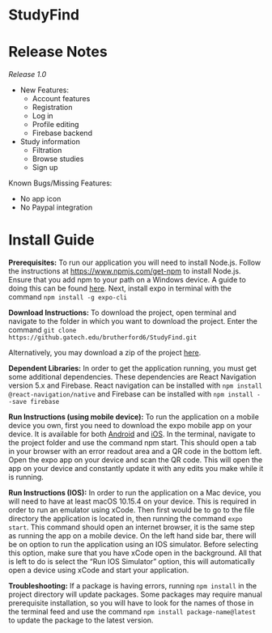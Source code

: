 # StudyFind
# Release Notes
*Release 1.0*
* New Features:
  * Account features
  * Registration
  * Log in
  * Profile editing
  * Firebase backend
* Study information
  * Filtration
  * Browse studies
  * Sign up

Known Bugs/Missing Features:
* No app icon
* No Paypal integration
	
# Install Guide
**Prerequisites:**
To run our application you will need to install Node.js. Follow the instructions at https://www.npmjs.com/get-npm to install Node.js. Ensure that you add npm to your path on a Windows device. A guide to doing this can be found [here](https://stackoverflow.com/questions/27864040/fixing-npm-path-in-windows-8-and-10).
Next, install expo in terminal with the command `npm install -g expo-cli`

**Download Instructions:**
To download the project, open terminal and navigate to the folder in which you want to download the project. Enter the command 
`git clone https://github.gatech.edu/brutherford6/StudyFind.git`

Alternatively, you may download a zip of the project [here](https://github.gatech.edu/brutherford6/StudyFind/archive/master.zip).

**Dependent Libraries:**
In order to get the application running, you must get some additional dependencies. These dependencies are React Navigation version 5.x and Firebase. React navigation can be installed with `npm install @react-navigation/native`  and Firebase can be installed with 
`npm install --save firebase`


**Run Instructions (using mobile device):**
To run the application on a mobile device you own, first you need to download the expo mobile app on your device. It is available for both [Android](https://play.google.com/store/apps/details?id=host.exp.exponent) and [iOS](https://search.itunes.apple.com/WebObjects/MZContentLink.woa/wa/link?path=apps%2fexponent). In the terminal, navigate to the project folder and use the command npm start. This should open a tab in your browser with an error readout area and a QR code in the bottom left. Open the expo app on your device and scan the QR code. This will open the app on your device and constantly update it with any edits you make while it is running.

**Run Instructions (IOS):**
In order to run the application on a Mac device, you will need to have at least macOS 10.15.4 on your device. This is required in order to run an emulator using xCode. Then first would be to go to the file directory the application is located in, then running the command `expo start`. This command should open an internet browser, it is the same step as running the app on a mobile device. On the left hand side bar, there will be on option to run the application using an IOS simulator. Before selecting this option, make sure that you have xCode open in the background. All that is left to do is select the “Run IOS Simulator” option, this will automatically open a device using xCode and start your application.

**Troubleshooting:**
If a package is having errors, running `npm install` in the project directory will update packages. Some packages may require manual prerequisite installation, so you will have to look for the names of those in the terminal feed and use the command `npm install package-name@latest` to update the package to the latest version.
